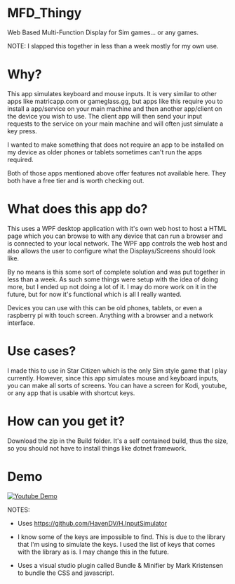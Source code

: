 # MFD_Thingy
Web Based Multi-Function Display for Sim games... or any games. 

NOTE: I slapped this together in less than a week mostly for my own use.

# Why?
This app simulates keyboard and mouse inputs. It is very similar to other apps like matricapp.com or gameglass.gg, but apps like this require you to install a app/service on your main machine and then another app/client on the device you wish to use. The client app will then send your input requests to the service on your main machine and will often just simulate a key press. 

I wanted to make something that does not require an app to be installed on my device as older phones or tablets sometimes can't run the apps required.

Both of those apps mentioned above offer features not available here. They both have a free tier and is worth checking out.

# What does this app do?
This uses a WPF desktop application with it's own web host to host a HTML page which you can browse to with any device that can run a browser and is connected to your local network. 
The WPF app controls the web host and also allows the user to configure what the Displays/Screens should look like.

By no means is this some sort of complete solution and was put together in less than a week. As such some things were setup with the idea of doing more, but I ended up not doing a lot of it. I may do more work on it in the future, but for now it's functional which is all I really wanted.

Devices you can use with this can be old phones, tablets, or even a raspberry pi with touch screen. Anything with a browser and a network interface.


# Use cases?
I made this to use in Star Citizen which is the only Sim style game that I play currently. However, since this app simulates mouse and keyboard inputs, you can make all sorts of screens. You can have a screen for Kodi, youtube, or any app that is usable with shortcut keys.

# How can you get it?
Download the zip in the Build folder. It's a self contained build, thus the size, so you should not have to install things like dotnet framework.


# Demo
[![Youtube Demo](https://img.youtube.com/vi/yC3m9ijjm_Q/hqdefault.jpg)](https://www.youtube.com/watch?v=yC3m9ijjm_Q)



NOTES: 
- Uses https://github.com/HavenDV/H.InputSimulator

- I know some of the keys are impossible to find. This is due to the library that I'm using to simulate the keys. I used the list of keys that comes with the library as is. I may change this in the future.

- Uses a visual studio plugin called Bundle & Minifier by Mark Kristensen to bundle the CSS and javascript.
